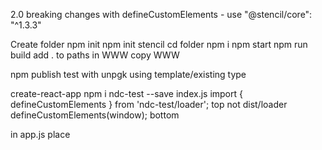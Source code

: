 2.0 breaking changes with defineCustomElements - use "@stencil/core": "^1.3.3"

Create folder
npm init
npm init stencil
cd folder
npm i
npm start
npm run build
add . to paths in WWW
copy WWW

npm publish
test with unpgk using template/existing type

create-react-app
npm i ndc-test --save
index.js
import { defineCustomElements } from 'ndc-test/loader'; top not dist/loader
defineCustomElements(window); bottom

in app.js place <my-component first="Stencil" last="'Don't call me a framework' JS"></my-component>
